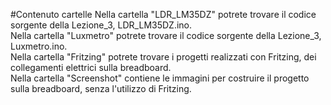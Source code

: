 #Contenuto cartelle
Nella cartella "LDR_LM35DZ" potrete trovare il codice sorgente della Lezione_3, LDR_LM35DZ.ino.  
Nella cartella "Luxmetro" potrete trovare il codice sorgente della Lezione_3, Luxmetro.ino.  
Nella cartella "Fritzing" potrete trovare i progetti realizzati con Fritzing, dei collegamenti elettrici sulla breadboard.  
Nella cartella "Screenshot" contiene le immagini per costruire il progetto sulla breadboard, senza l'utilizzo di Fritzing.  
